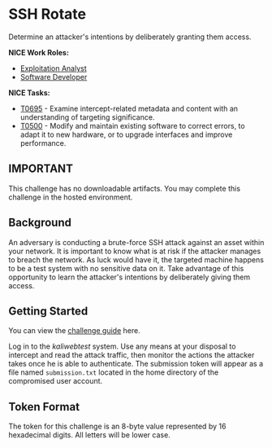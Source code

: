 # SSH Rotate

Determine an attacker's intentions by deliberately granting them access.

**NICE Work Roles:**

- [Exploitation Analyst](https://niccs.cisa.gov/workforce-development/nice-framework/workroles?name=Exploitation%20Analyst&id=All&fwid=All&name_selective=Exploitation%20Analyst)
- [Software Developer](https://niccs.cisa.gov/workforce-development/nice-framework/workroles?name=Software+Developer)

**NICE Tasks:**

- [T0695](hhttps://niccs.cisa.gov/workforce-development/nice-framework/tasks?id=T0695&description=All#) - Examine intercept-related metadata and content with an understanding of targeting significance.
- [T0500](https://niccs.cisa.gov/workforce-development/nice-framework/tasks?id=T0500&description=All#) - Modify and maintain existing software to correct errors, to adapt it to new hardware, or to upgrade interfaces and improve performance.

## IMPORTANT

This challenge has no downloadable artifacts. You may complete this challenge in the hosted environment.

## Background

An adversary is conducting a brute-force SSH attack against an asset within your network. It is important to know what is at risk if the attacker manages to breach the network. As luck would have it, the targeted machine happens to be a test system with no sensitive data on it. Take advantage of this opportunity to learn the attacker's intentions by deliberately giving them access.

## Getting Started

You can view the [challenge guide](challenge-guide.pdf) here.

Log in to the _kaliwebtest_ system. Use any means at your disposal to intercept and read the attack traffic, then monitor the actions the attacker takes once he is able to authenticate. The submission token will appear as a file named `submission.txt` located in the home directory of the compromised user account.

## Token Format

The token for this challenge is an 8-byte value represented by 16 hexadecimal digits. All letters will be lower case.
